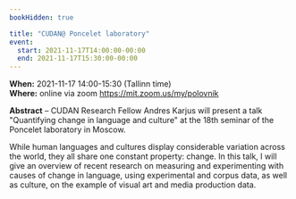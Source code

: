 ```yaml
---
bookHidden: true

title: "CUDAN@ Poncelet laboratory"
event:
  start: 2021-11-17T14:00:00-00:00
  end: 2021-11-17T15:30:00-00:00
---
```


**When:** 2021-11-17 14:00-15:30 (Tallinn time)  
**Where:** online via zoom https://mit.zoom.us/my/polovnik    


<!--more-->
**Abstract** – CUDAN Research Fellow Andres Karjus will present a talk "Quantifying change in language and culture" at the 18th seminar of the Poncelet laboratory in Moscow.  

While human languages and cultures display considerable variation across the world, they all share one constant property: change. In this talk, I will give an overview of recent research on measuring and experimenting with causes of change in language, using experimental and corpus data, as well as culture, on the example of visual art and media production data.
